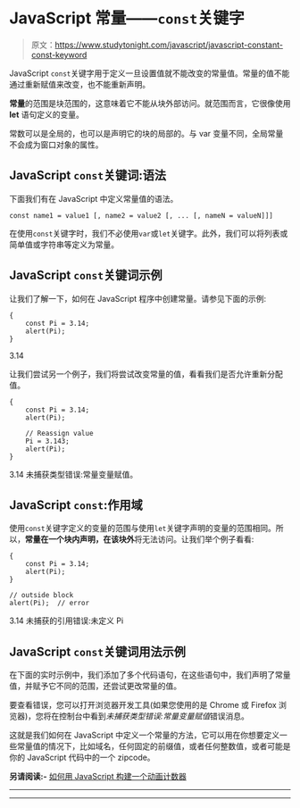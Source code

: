 # JavaScript 常量——`const`关键字

> 原文：<https://www.studytonight.com/javascript/javascript-constant-const-keyword>

JavaScript `const`关键字用于定义一旦设置值就不能改变的常量值。常量的值不能通过重新赋值来改变，也不能重新声明。

**常量**的范围是块范围的，这意味着它不能从块外部访问。就范围而言，它很像使用 **let** 语句定义的变量。

常数可以是全局的，也可以是声明它的块的局部的。与 var 变量不同，全局常量不会成为窗口对象的属性。

## JavaScript `const`关键词:语法

下面我们有在 JavaScript 中定义常量值的语法。

```
const name1 = value1 [, name2 = value2 [, ... [, nameN = valueN]]]
```

在使用`const`关键字时，我们不必使用`var`或`let`关键字。此外，我们可以将列表或简单值或字符串等定义为常量。

## JavaScript `const`关键词示例

让我们了解一下，如何在 JavaScript 程序中创建常量。请参见下面的示例:

```
{
	const Pi = 3.14;
	alert(Pi);
}
```

3.14

让我们尝试另一个例子，我们将尝试改变常量的值，看看我们是否允许重新分配值。

```
{
	const Pi = 3.14;
	alert(Pi);

	// Reassign value
	Pi = 3.143;
	alert(Pi);
}
```

3.14
未捕获类型错误:常量变量赋值。

## JavaScript `const`:作用域

使用`const`关键字定义的变量的范围与使用`let`关键字声明的变量的范围相同。所以，**常量在一个块内声明，在该块外**将无法访问。让我们举个例子看看:

```
{
	const Pi = 3.14;
	alert(Pi);
}

// outside block
alert(Pi);  // error
```

3.14
未捕获的引用错误:未定义 Pi

## JavaScript `const`关键词用法示例

在下面的实时示例中，我们添加了多个代码语句，在这些语句中，我们声明了常量值，并赋予它不同的范围，还尝试更改常量的值。

要查看错误，您可以打开浏览器开发工具(如果您使用的是 Chrome 或 Firefox 浏览器)，您将在控制台中看到*未捕获类型错误:常量变量赋值*错误消息。

这就是我们如何在 JavaScript 中定义一个常量的方法，它可以用在你想要定义一些常量值的情况下，比如域名，任何固定的前缀值，或者任何整数值，或者可能是你的 JavaScript 代码中的一个 zipcode。

**另请阅读:-** [如何用 JavaScript 构建一个动画计数器](https://www.studytonight.com/post/how-to-build-an-animated-counter-with-javascript)

* * *

* * *